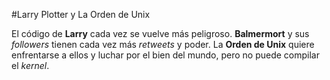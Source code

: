 #Larry Plotter y La Orden de Unix

El código de **Larry** cada vez se vuelve más peligroso.
**Balmermort** y sus *followers* tienen cada vez más *retweets* y poder.
La **Orden de Unix** quiere enfrentarse a ellos y luchar por el bien del mundo,
pero no puede compilar el *kernel*.
